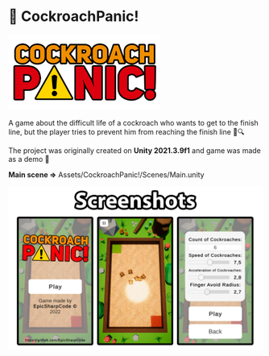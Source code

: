 # 🐜 CockroachPanic!
<img src="https://github.com/EpicSharpCode/CockroachPanic/blob/master/Assets/CockroachPanic!/Graphics/Logo.png" width="300" height="150">

A game about the difficult life of a cockroach who wants to get to the finish line, but the player tries to prevent him from reaching the finish line 🏁🔍

The project was originally created on <b>Unity 2021.3.9f1</b> and game was made as a demo 💾

<b>Main scene =></b> Assets/CockroachPanic!/Scenes/Main.unity

<img src="https://github.com/EpicSharpCode/CockroachPanic/blob/master/Media/CockroachPanic Screenshots Split alpha.png">
